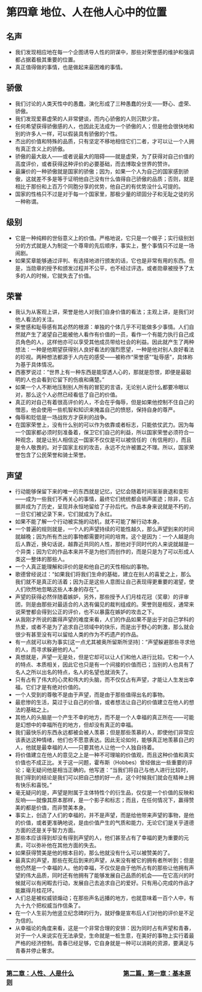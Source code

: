 # 第四章 地位、人在他人心中的位置
## 名声
- 我们发现相应地在每一个企图诱导人性的阴谋中，那些对荣誉感的维护和强调都占据着极其重要的位置。
- 真正值得做的事情，也是做起来最困难的事情。

## 骄傲
- 我们讨论的人类天性中的愚蠢，演化形成了三种愚蠢的分支——野心、虚荣、骄傲。
- 我们发现爱慕虚荣的人非常健谈，而内心骄傲的人则沉默少言。
- 任何希望获得骄傲感的人，也因此无法成为一个骄傲的人；但是他会很快地和别的许多人一样，可以假装具有骄傲的个性。
- 杰出的价值和特殊的品质，只有坚定不移地相信它们二者，才可以让一个人拥有真正含义上的骄傲。
- 骄傲的最大敌人——或者说最大的阻碍——就是虚荣，为了获得对自己价值的高度评价，或者获得这种评价的必要基础，而去博取全世界的赞许。
- 最廉价的一种骄傲就是国家的骄傲；因为，如果一个人为自己的国家感到骄傲，这就差不多是等于证明他自己没有什么值得自己骄傲的品质；否则，就是相比于那份和上百万个同胞分享的优势，他自己的有优势没什么可提的。
- 国家的性格只不过是对于每一个国家里，那极少量的顽固分子和无耻之徒的另一种称谓。

## 级别
- 它是一种纯粹的世俗意义上的价值。严格地说，它只是一个幌子；实行级别划分的方式就是人为制定一个尊卑的先后顺序，事实上，整个事情只不过是一场闹剧。
- 如果奖章能够通过评判、有选择地进行颁发的话，它也是非常有用的东西。但是，当勋章的授予和颁发过程并不公平，也不经过评选，或者勋章被授予了太多的人的时候，它就失去了价值。

## 荣誉
- 我认为从客观上讲，荣誉是他人对我们自身价值的看法；主观上讲，是我们对他人看法的关注。
- 荣誉感和耻辱感有其必然的根源：单独的个体几乎不可能做多少事情。人们自然就产生了渴望自己能被他人看作有价值的一员，看作一个有能力执行自己成员角色的人，这样他亦可以享受其他成员带给社会的利益。因此就产生了两种想法：一种是他期望获得别人良好看法的强烈愿望，一种是他对别人良好看法的珍视。两种想法都源于人内在的感受——被称作“荣誉感”“耻辱感”，具体称为基于具体情况。 
- 西塞罗说过：“世界上有一种东西是能穿透人心的，那就是怨恨，即便是最聪明的人也会看到它留下的伤痕和痛楚。”
- 如果一个人不断地压制别人所有的冒犯的言语，无论别人说什么都要冷眼以对，那么这个人必然已经看低了自己的价值。
- 真正的对自己有着很高评价的人，不会在乎侮辱，但是如果他控制不住自己的憎恶，他会使用一些机智和知识来掩盖自己的愤怒，保持自身的尊严。
- 侮辱和贬低是一场战败方才获利的战争。
- 在国家荣誉上，没有什么别的可以作为依靠或者标志，只能依仗武力。因为每一个国家都必须时刻准备着，保卫它们自己的利益，所以国家荣誉必须符合一种观念，就是让别人相信这一国家不仅仅是可以被信任的（有信用的），而且是令人敬畏的。对于国家主权的攻击，永远不允许被置之不理。所以，国家荣誉包含了公民荣誉和骑士荣誉。

## 声望
- 行动能够保留下来的唯一的东西就是记忆，记忆会随着时间渐渐衰退和变形——成为一些我们不再关心的事情，最终它们统统都会销声匿迹；除非，它占据并成为了历史，呈现并永恒地留给了子孙后代。作品本身来说就是不朽的，一旦它们被记录下来，它们就成为了永红。
- 如果不能了解一个行动被实施的动机，就不可能了解行动本身。
- 一个普遍的规则就是，一个人的声望持续的可能性越久，那么声望到来的时间就越晚；因为所有杰出的事物都需要时间的培育。这个是因为：一个人越是向后人靠近，换句话说，越靠近共同的人性，那他对于同时代的人来说就越是一个异类；因为它的作品本来并不是为他们而创作的，而是只是为了可以形成人类这一整体的那些人。
- 一个人真正能理解和评价的是和他自己的天性相似的事物。
- 歌德曾经说过：“如果我们将我们生命的基础，建立在别人的喜爱之上，那么我们就不是真正的活着；因为正是这些人意图让自己表现得更重要的渴望，使人们欣然地忽略这些人本身的存在”。
- 声望的获得必然伴随着嫉妒，另外，那些授予人们月桂花冠（奖章）的评审团，则是由那些对最适合的人选有偏见的裁判组成的。荣誉则是相反，通常来说荣誉都会得到公正的评价，也不以暴露在嫉妒的攻击之下。
- 从我刚才所说的赢得声望的难度来看，人们的作品如果不是出于对自己学科的热爱，或者不是为了追求自己领域中的快乐，而是出于野心的刺激，那么就会很少有甚至没有可以留给人类的作为不朽遗产的作品。
- 有一点就可以称为事实[这一点尤其被奥所留斯所坚持]：“声望躲避那些寻求他的人，而寻求躲避他的人。”
- 真想就是，声望一无是处，但是它却可以让人们和他人进行比较。它和一个人的特点、本质相关，因此它也只是有一个间接的价值而已；当别的人也具有了名人之所以出名的特点，名人的名望也就消失了。
- 只有占有了伟大的心灵和伟大的头脑，而不仅仅占有声望，才能让人生发出幸福，它们才是有绝对价值的。
- 一个人受到的尊敬不是由于声望，而是由于那些值得出名的事物。
- 最悲惨的生活，莫过于让自己的价值，或者想法让自己的价值建立在他人的想法的基础之上。
- 其他人的头脑是一个产生不幸的地方，而不是一个人幸福的真正所在——可能是幻想中的幸福所在的地方，但却没有真正的幸福。
- 我们最快乐的东西永远都被会被人羡慕；但是那些羡慕的人，即使他们非常应该表达这种情绪，他们也不愿意表达。因此无论如何，能够真正地羡慕自己的人，他就是最幸福的人——只要其他人让他一个人独自待着。
- 将价值建立在他人的意见之上是一种不可理喻的价值观，而且这种价值和真实价值也不成正比。关于这一问题，霍布斯（Hobbes）曾经做出一些重要的评论；毫无疑问他是相当正确的。他写道：“当我们将自己与他人进行比较时，我们得到的结论是我们可以把自己想的好一点，这个时候我们就会在精神上拥有快乐和喜悦。”
- 毫无疑问的是，声望是附属于主体特性个的衍生品，仅仅是一个价值的反映和反响——就像其原本那样，是一个影子和标志；而且，在任何情况下，赢得赞美的都是价值，而非赞美本身。
- 事实上，创造了人们的幸福的，并不是声望，而是给他带来声望的事物，是他的价值，或者更准确地说，是由价值产生的气质和能力，无论它们是关乎道德方面的还是关乎智力方面。
- 那些本应该得到却没有得到声望的人，他们甚至占有了幸福的更为重要的元素，可以弥补他在其他方面的失去。
- 如果获得赞美是他的根本目的，那么他就没有什么可以被赞美的了。
- 最真实的声望，那些在死后到来的声望，从来没有被它的拥有者所听到；但是他仍然是一个幸福的人。他的幸福，不仅仅是由于他所占有的那些让他拥有声望的伟大品质，同时还有他拥有了能够发展自己品质的机会——在它高兴的时候就可以有闲暇去行动，发展自己去追求自己的爱好。只有用心完成的作品才能赢得月桂花环。
- 人们总是被权威锁煽动；在那些声名远播的地方，也就意味着一百个人中，有九十九个把权威当作信条了。
- 在一个人生前为他竖立纪念碑的行为，就好像是宣布后人们对他的评价是不足为信的。
- 从幸福论的角度来看，这是一个非常合理的安排：因为同时占有声望和青春，对于一个人来说实在无法承受，生命就是一桩生意，在美好的事物上实行着最严格的经济控制。青春已经足够，它自身就是一种可以消耗的资源，要满足与青春并停止奢求。

---

### [第二章：人性、人是什么](chapter02.md)　　　　　　　　[第二篇，第一章：基本原则](第二篇/chapter01.md)